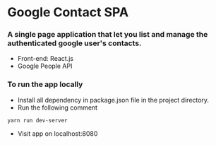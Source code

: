 # Google Contact SPA

### A single page application that let you list and manage the authenticated google user's contacts. 
- Front-end: React.js
- Google People API


### To run the app locally 
- Install all dependency in package.json file in the project directory.
- Run the following comment
```
yarn run dev-server
```
- Visit app on localhost:8080
